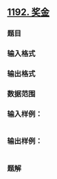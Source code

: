 ## [1192. 奖金](https://www.acwing.com/problem/content/solution/1194/1/)

### 题目

### 输入格式

### 输出格式

### 数据范围

### 输入样例：

```

```

### 输出样例：

```

```

### 题解